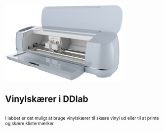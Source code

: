 [![Alt text](cricut-maker-3.jpeg)](https://github.com/DDlabAU/vinylcutter/blob/master/cricut-maker-3.jpeg)

# Vinylskærer i DDlab
<br>
I labbet er det muligt at bruge vinylskærer til skære vinyl ud eller til at printe og skære klistermærker
